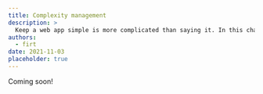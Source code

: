 ```yaml
---
title: Complexity management
description: >
  Keep a web app simple is more complicated than saying it. In this chapter, you will understand how to leverage web APIs to work with threading and state management in the PWA world.
authors:
  - firt
date: 2021-11-03
placeholder: true
---
```


Coming soon!
